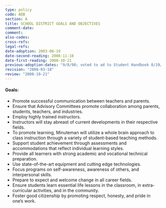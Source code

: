 ```yaml
---
type: policy
code: ADB
section: A
title: SCHOOL DISTRICT GOALS AND OBJECTIVES
comment-date:
comment:
also-codes:
cross-refs:
legal-refs:
date-adoption: 2003-08-19
date-second-reading: 2008-11-18
date-first-reading: 2008-10-21
previous-adoption-dates: "9/8/98; voted to ad to Student Handbook 8/19/03"
revision: "2008-03-18"
review: "2008-10-21"
---
```


#### Goals:

- Promote successful communication between teachers and parents.
- Ensure that Advisory Committees promote collaboration among    parents, students, teachers, and industries.
- Employ highly trained instructors.
- Instructors will stay abreast of current developments in their respective fields.
- To promote learning, Minuteman will utilize a whole brain approach to class instruction through a variety of student-based teaching methods.
- Support student achievement through assessments and accommodations that reflect individual learning styles.
- Provide all learners with strong academic and vocational technical preparation.
- Use state-of-the-art equipment and cutting edge technologies.
- Focus programs on self-awareness, awareness of others, and interpersonal skills.
- Prepare to expect and welcome change in all career fields.
- Ensure students learn essential life lessons in the classroom, in extra-curricular activities, and in the community.
- Foster good citizenship by promoting respect, honesty, and pride in one’s work.

